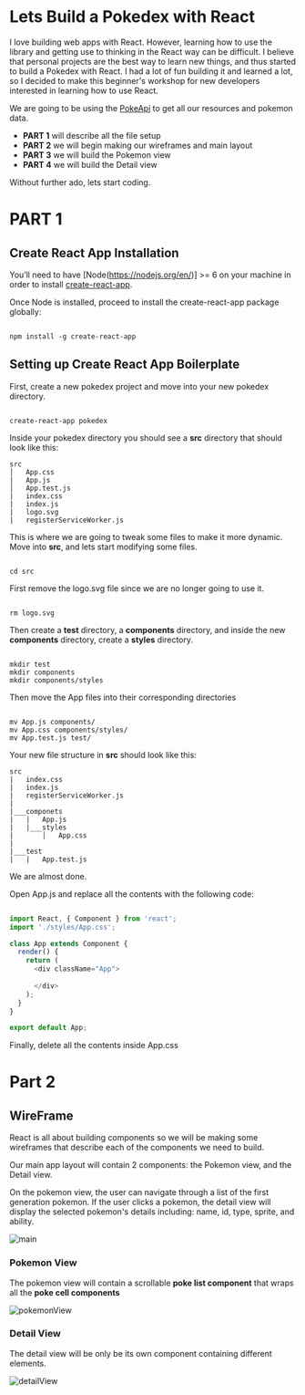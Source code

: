 # Lets Build a Pokedex with React 

I love building web apps with React. However, learning how to use the library and getting use to thinking in the React way can be difficult. I believe that personal projects are the best way to learn new things, and thus started to build a Pokedex with React. I had a lot of fun building it and learned a lot, so I decided to make this beginner's workshop for new developers interested in learning how to use React.

We are going to be using the [PokeApi](http://pokeapi.co/) to get all our resources and pokemon data.

* **PART 1** will describe all the file setup
* **PART 2** we will begin making our wireframes and main layout
* **PART 3** we will build the Pokemon view
* **PART 4** we will build the Detail view

Without further ado, lets start coding.

# PART 1

## Create React App Installation

You’ll need to have [Node(https://nodejs.org/en/)] >= 6 on your machine in order to install [create-react-app](https://github.com/facebookincubator/create-react-app).

Once Node is installed, proceed to install the create-react-app package globally:

```shell

npm install -g create-react-app

```

## Setting up Create React App Boilerplate

First, create a new pokedex project and move into your new pokedex directory.

```Shell

create-react-app pokedex

```

Inside your pokedex directory you should see a **src** directory that should look like this:

```
src
│   App.css
|   App.js
│   App.test.js
|   index.css
|   index.js
|   logo.svg
|   registerServiceWorker.js

```

This is where we are going to tweak some files to make it more dynamic. Move into **src**, and lets start modifying some files.

```Shell

cd src

```

First remove the logo.svg file since we are no longer going to use it. 

```Shell

rm logo.svg

```

Then create a **test** directory, a **components** directory, and inside the new **components** directory, create a **styles** directory.

```Shell

mkdir test
mkdir components
mkdir components/styles

```

Then move the App files into their corresponding directories

```Shell

mv App.js components/
mv App.css components/styles/
mv App.test.js test/

```

Your new file structure in **src** should look like this:

```
src
|   index.css
|   index.js
|   registerServiceWorker.js
|
|___componets
|   |   App.js
|   |___styles
|       │   App.css
|
|___test
|   |   App.test.js

```

We are almost done. 

Open App.js and replace all the contents with the following code:

```javascript

import React, { Component } from 'react';
import './styles/App.css';

class App extends Component {
  render() {
    return (
      <div className="App">
      
      </div>
    );
  }
}

export default App;

```

Finally, delete all the contents inside App.css

# Part 2

## WireFrame

React is all about building components so we will be making some wireframes that describe each of the components we need to build.

Our main app layout will contain 2 components: the Pokemon view, and the Detail view.

On the pokemon view, the user can navigate through a list of the first generation pokemon. If the user clicks a pokemon, the detail view will display the selected pokemon's details including: name, id, type, sprite, and ability.

![main](./screenshots/main.png)

### Pokemon View

The pokemon view will contain a scrollable **poke list component** that wraps all the **poke cell components**

![pokemonView](./screenshots/pokemonView.png)

### Detail View

The detail view will be only be its own component containing different elements.

![detailView](./screenshots/detailView.png)

